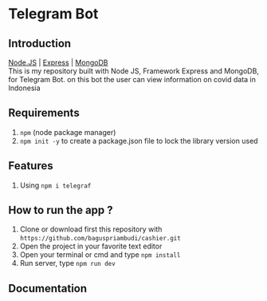 # Telegram Bot
## Introduction
[Node.JS](https://nodejs.org/en/) | [Express](https://expressjs.com/) | [MongoDB](https://www.mongodb.com/)<br/>
This is my repository built with Node JS, Framework Express and MongoDB, for Telegram Bot. on this bot the user can view information on covid data in Indonesia
## Requirements
1. `npm` (node package manager)<br/>
2. `npm init -y` to create a package.json file to lock the library version used
## Features
1. Using `npm i telegraf`
## How to run the app ?
1. Clone or download first this repository with `https://github.com/baguspriambudi/cashier.git`<br/>
2. Open the project in your favorite text editor<br/>
3. Open your terminal or cmd and type `npm install`<br/>
4. Run server, type `npm run dev`
## Documentation
